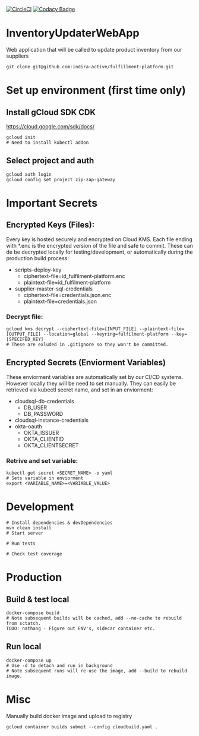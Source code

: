 [![CircleCI](https://circleci.com/gh/indira-active/fulfillment-platform.svg?style=svg&circle-token=dede407d73b7eb5b0427274c18cfdd6a4ba083bb)](https://circleci.com/gh/indira-active/fulfillment-platform)
[![Codacy Badge](https://api.codacy.com/project/badge/Grade/e2906ab1ca4c4ea9a5a01baee82f572a)](https://www.codacy.com?utm_source=github.com&amp;utm_medium=referral&amp;utm_content=indira-active/fulfillment-platform&amp;utm_campaign=Badge_Grade)

# InventoryUpdaterWebApp
Web application that will be called to update product inventory from our suppliers
  
    git clone git@github.com:indira-active/fulfillment-platform.git

# Set up environment (first time only)
## Install gCloud SDK CDK
https://cloud.google.com/sdk/docs/

    gcloud init
    # Need to install kubectl addon

## Select project and auth
    gcloud auth login
    gcloud config set project zip-zap-gateway



# Important Secrets

## Encrypted Keys (Files):  
Every key is hosted securely and encrypted on Cloud KMS. Each file ending with *.enc is the encrypted version of the file and safe to commit. These can de be decrypted locally for testing/development, or automatically during the production build process:
  
* scripts-deploy-key
    * ciphertext-file=id_fulfilment-platform.enc
    * plaintext-file=id_fulfilment-platform
* supplier-master-sql-credentials
    * ciphertext-file=credentials.json.enc
    * plaintext-file=credentials.json

### Decrypt file:
    gcloud kms decrypt --ciphertext-file=[INPUT_FILE] --plaintext-file=[OUTPUT_FILE] --location=global --keyring=fulfilment-platform --key=[SPECIFED_KEY]
    # These are exluded in .gitignore so they won't be committed.

## Encrypted Secrets (Enviorment Variables)
These enviorment variables are automatically set by our CI/CD systems. However locally they will be need to set manually. They can easily be retrieved via kubectl secret name, and set in an enviorment: 

* cloudsql-db-credentials
    * DB_USER
    * DB_PASSWORD
* cloudsql-instance-credentials
* okta-oauth
    * OKTA_ISSUER
    * OKTA_CLIENTID
    * OKTA_CLIENTSECRET

### Retrive and set variable:
    kubectl get secret <SECRET_NAME> -o yaml
    # Sets variable in enviorment
    export <VARIABLE_NAME>=<VARIABLE_VALUE>



# Development
    # Install dependencies & devDependencies
    mvn clean install
    # Start server
    
    # Run tests
    
    # Check test coverage
    


# Production
## Build & test local
    docker-compose build
    # Note subsequent builds will be cached, add --no-cache to rebuild from sctatch.
    TODO: nathang - Figure out ENV's, sidecar container etc.


## Run local
    docker-compose up 
    # Use -d to detach and run in background
    # Note subsequent runs will re-use the image, add --build to rebuild image. 
    



# Misc
Manually build docker image and upload to registry

    gcloud container builds submit --config cloudbuild.yaml .

